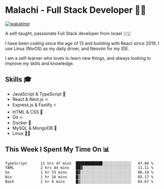# Malachi - Full Stack Developer 🚀🔥
[![wakatime](https://wakatime.com/badge/user/112ec769-e669-4b78-a46f-cf4343930741.svg)](https://wakatime.com/@112ec769-e669-4b78-a46f-cf4343930741)

A self-taught, passionate Full Stack developer from Israel 🇮🇱

I have been coding since the age of 13 and building with React since 2019, I use Linux (NixOS) as my daily driver, and Neovim for my IDE.

I am a self-learner who loves to learn new things, and always looking to improve my skills and knowledge.

## Skills 🎓
- JavaScript & TypeScript 💎
- React & Next.js ⚛️
- Express.js & Fastify ⚡️
- HTML & CSS 🎨
- Git 🔥
- Docker 🐳
- MySQL & MongoDB 💾
- Linux 👨‍💻

## This Week I Spent My Time On 📊
<!--START_SECTION:waka-->

```txt
TypeScript      11 hrs 47 mins  ████████████░░░░░░░░░░░░░   47.80 %
YAML            2 hrs 44 mins   ██▓░░░░░░░░░░░░░░░░░░░░░░   11.11 %
Go              1 hr 33 mins    █▓░░░░░░░░░░░░░░░░░░░░░░░   06.34 %
Nix             1 hr 16 mins    █▒░░░░░░░░░░░░░░░░░░░░░░░   05.17 %
Bash            1 hr 9 mins     █▒░░░░░░░░░░░░░░░░░░░░░░░   04.67 %
```

<!--END_SECTION:waka-->
